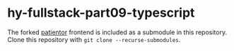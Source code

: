 # hy-fullstack-part09-typescript
The forked [patientor](https://github.com/kordaniel/patientor-frontend) frontend is included as a submodule in this repository. Clone this repository with `git clone --recurse-submodules`.

